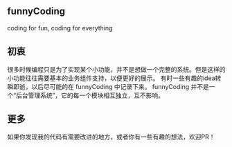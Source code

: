 ## funnyCoding
coding for fun, coding for everything

## 初衷
很多时候编程只是为了实现某个小功能，并不是想做一个完整的系统。但是这样的小功能往往需要基本的业务组件支持，以便更好的展示。
有时一些有趣的idea转瞬即逝，以后尽可能的在 funnyCoding 中记录下来。
funnyCoding 并不是一个“后台管理系统”，它的每一个模块相互独立，互不影响。

## 更多
如果你发现我的代码有需要改进的地方，或者你有一些有趣的想法，欢迎PR！

